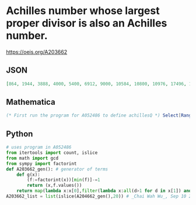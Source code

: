 # Achilles number whose largest proper divisor is also an Achilles number\.
https://oeis.org/A203662
## JSON
```JSON
[864, 1944, 3888, 4000, 5400, 6912, 9000, 10584, 10800, 10976, 17496, 18000, 21168, 21600, 24696, 25000, 26136, 30375, 31104, 32000, 34992, 36000, 36504, 42336, 42592, 43200, 48600, 49000, 49392, 50000, 52272, 55296, 62208, 62424, 68600, 69984]
```
## Mathematica
```Mathematica
(* First run the program for A052486 to define achillesQ *) Select[Range[50000], achillesQ[#] && achillesQ[Divisors[#][[-2]]] &] (* _Alonso del Arte_, Jan 05 2012 *)
```
## Python
```Python
# uses program in A052486
from itertools import count, islice
from math import gcd
from sympy import factorint
def A203662_gen(): # generator of terms
    def g(x):
        (f:=factorint(x))[min(f)]-=1
        return (x,f.values())
    return map(lambda x:x[0],filter(lambda x:all(d>1 for d in x[1]) and gcd(*x[1])==1,map(g,(A052486(i) for i in count(1)))))
A203662_list = list(islice(A204662_gen(),20)) # _Chai Wah Wu_, Sep 10 2024
```
